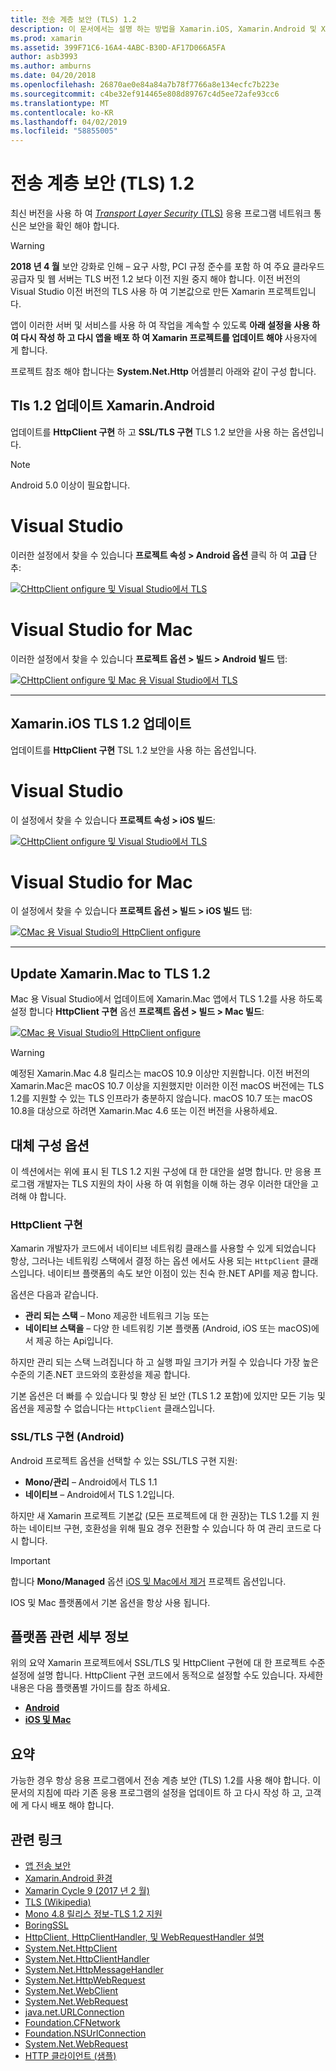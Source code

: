 ```yaml
---
title: 전송 계층 보안 (TLS) 1.2
description: 이 문서에서는 설명 하는 방법을 Xamarin.iOS, Xamarin.Android 및 Xamarin.Mac 프로젝트에 대 한 TLS 1.2를 사용 하도록 설정 하려면. Mac 용 Visual Studio 2019 및 Visual Studio에서 그렇게 하는 방법을 보여 줍니다.
ms.prod: xamarin
ms.assetid: 399F71C6-16A4-4ABC-B30D-AF17D066A5FA
author: asb3993
ms.author: amburns
ms.date: 04/20/2018
ms.openlocfilehash: 26870ae0e84a84a7b78f7766a8e134ecfc7b223e
ms.sourcegitcommit: c4be32ef914465e808d89767c4d5ee72afe93cc6
ms.translationtype: MT
ms.contentlocale: ko-KR
ms.lasthandoff: 04/02/2019
ms.locfileid: "58855005"
---
```

# <a name="transport-layer-security-tls-12"></a>전송 계층 보안 (TLS) 1.2

최신 버전을 사용 하 여 [ _Transport Layer Security_ (TLS)](https://en.wikipedia.org/wiki/Transport_Layer_Security) 응용 프로그램 네트워크 통신은 보안을 확인 해야 합니다.

> [!WARNING]
> **2018 년 4 월** 보안 강화로 인해 – 요구 사항, PCI 규정 준수를 포함 하 여 주요 클라우드 공급자 및 웹 서버는 TLS 버전 1.2 보다 이전 지원 중지 해야 합니다.  이전 버전의 Visual Studio 이전 버전의 TLS 사용 하 여 기본값으로 만든 Xamarin 프로젝트입니다.
>
> 앱이 이러한 서버 및 서비스를 사용 하 여 작업을 계속할 수 있도록 **아래 설정을 사용 하 여 다시 작성 하 고 다시 앱을 배포 하 여 Xamarin 프로젝트를 업데이트 해야** 사용자에 게 합니다.

프로젝트 참조 해야 합니다는 **System.Net.Http** 어셈블리 아래와 같이 구성 합니다.

## <a name="update-xamarinandroid-to-tls-12"></a>Tls 1.2 업데이트 Xamarin.Android

업데이트를 **HttpClient 구현** 하 고 **SSL/TLS 구현** TLS 1.2 보안을 사용 하는 옵션입니다.

> [!NOTE]
> Android 5.0 이상이 필요합니다.

# [<a name="visual-studio"></a>Visual Studio](#tab/windows)

이러한 설정에서 찾을 수 있습니다 **프로젝트 속성 > Android 옵션** 클릭 하 여 **고급** 단추:

[![CHttpClient onfigure 및 Visual Studio에서 TLS](transport-layer-security-images/android-win-sml.png)](transport-layer-security-images/android-win.png#lightbox)

# [<a name="visual-studio-for-mac"></a>Visual Studio for Mac](#tab/macos)

이러한 설정에서 찾을 수 있습니다 **프로젝트 옵션 > 빌드 > Android 빌드** 탭:

[![CHttpClient onfigure 및 Mac 용 Visual Studio에서 TLS](transport-layer-security-images/android-mac-sml.png)](transport-layer-security-images/android-mac.png#lightbox)

-----

## <a name="update-xamarinios-to-tls-12"></a>Xamarin.iOS TLS 1.2 업데이트

업데이트를 **HttpClient 구현** TSL 1.2 보안을 사용 하는 옵션입니다.

# [<a name="visual-studio"></a>Visual Studio](#tab/windows)

이 설정에서 찾을 수 있습니다 **프로젝트 속성 > iOS 빌드**:

[![CHttpClient onfigure 및 Visual Studio에서 TLS](transport-layer-security-images/ios-win-sml.png)](transport-layer-security-images/ios-win.png#lightbox)

# [<a name="visual-studio-for-mac"></a>Visual Studio for Mac](#tab/macos)

이 설정에서 찾을 수 있습니다 **프로젝트 옵션 > 빌드 > iOS 빌드** 탭:

[![CMac 용 Visual Studio의 HttpClient onfigure](transport-layer-security-images/ios-mac-sml.png)](transport-layer-security-images/ios-mac.png#lightbox)

-----

## <a name="update-xamarinmac-to-tls-12"></a>Update Xamarin.Mac to TLS 1.2

Mac 용 Visual Studio에서 업데이트에 Xamarin.Mac 앱에서 TLS 1.2를 사용 하도록 설정 합니다 **HttpClient 구현** 옵션 **프로젝트 옵션 > 빌드 > Mac 빌드**:

[![CMac 용 Visual Studio의 HttpClient onfigure](transport-layer-security-images/macos-mac-sml.png)](transport-layer-security-images/macos-mac.png#lightbox)

> [!WARNING]
> 예정된 Xamarin.Mac 4.8 릴리스는 macOS 10.9 이상만 지원합니다.
> 이전 버전의 Xamarin.Mac은 macOS 10.7 이상을 지원했지만 이러한 이전 macOS 버전에는 TLS 1.2를 지원할 수 있는 TLS 인프라가 충분하지 않습니다. macOS 10.7 또는 macOS 10.8을 대상으로 하려면 Xamarin.Mac 4.6 또는 이전 버전을 사용하세요.

## <a name="alternative-configuration-options"></a>대체 구성 옵션

이 섹션에서는 위에 표시 된 TLS 1.2 지원 구성에 대 한 대안을 설명 합니다.
만 응용 프로그램 개발자는 TLS 지원의 차이 사용 하 여 위험을 이해 하는 경우 이러한 대안을 고려해 야 합니다.

### <a name="httpclient-implementation"></a>HttpClient 구현

Xamarin 개발자가 코드에서 네이티브 네트워킹 클래스를 사용할 수 있게 되었습니다 항상, 그러나는 네트워킹 스택에서 결정 하는 옵션 에서도 사용 되는 `HttpClient` 클래스입니다. 네이티브 플랫폼의 속도 보안 이점이 있는 친숙 한.NET API를 제공 합니다.

옵션은 다음과 같습니다.

- **관리 되는 스택** – Mono 제공한 네트워크 기능 또는
- **네이티브 스택을** – 다양 한 네트워킹 기본 플랫폼 (Android, iOS 또는 macOS)에서 제공 하는 Api입니다.

하지만 관리 되는 스택 느려집니다 하 고 실행 파일 크기가 커질 수 있습니다 가장 높은 수준의 기존.NET 코드와의 호환성을 제공 합니다.

기본 옵션은 더 빠를 수 있습니다 및 향상 된 보안 (TLS 1.2 포함)에 있지만 모든 기능 및 옵션을 제공할 수 없습니다는 `HttpClient` 클래스입니다.

### <a name="ssltls-implementation-android"></a>SSL/TLS 구현 (Android)

Android 프로젝트 옵션을 선택할 수 있는 SSL/TLS 구현 지원:

- **Mono/관리** – Android에서 TLS 1.1
- **네이티브** – Android에서 TLS 1.2입니다.

하지만 새 Xamarin 프로젝트 기본값 (모든 프로젝트에 대 한 권장)는 TLS 1.2를 지 원하는 네이티브 구현, 호환성을 위해 필요 경우 전환할 수 있습니다 하 여 관리 코드로 다시 합니다.

> [!IMPORTANT]
> 합니다 **Mono/Managed** 옵션 [iOS 및 Mac에서 제거](https://developer.xamarin.com/releases/ios/xamarin.ios_10/xamarin.ios_10.8/) 프로젝트 옵션입니다.
>
> IOS 및 Mac 플랫폼에서 기본 옵션을 항상 사용 됩니다.

## <a name="platform-specific-details"></a>플랫폼 관련 세부 정보

위의 요약 Xamarin 프로젝트에서 SSL/TLS 및 HttpClient 구현에 대 한 프로젝트 수준 설정에 설명 합니다. HttpClient 구현 코드에서 동적으로 설정할 수도 있습니다. 자세한 내용은 다음 플랫폼별 가이드를 참조 하세요.

- [**Android**](~/android/app-fundamentals/http-stack.md)
- [**iOS 및 Mac**](~/cross-platform/macios/http-stack.md)

## <a name="summary"></a>요약

가능한 경우 항상 응용 프로그램에서 전송 계층 보안 (TLS) 1.2를 사용 해야 합니다.
이 문서의 지침에 따라 기존 응용 프로그램의 설정을 업데이트 하 고 다시 작성 하 고, 고객에 게 다시 배포 해야 합니다.

## <a name="related-links"></a>관련 링크

- [앱 전송 보안](~/ios/app-fundamentals/ats.md)
- [Xamarin.Android 환경](~/android/deploy-test/environment.md)
- [Xamarin Cycle 9 (2017 년 2 월)](https://releases.xamarin.com/stable-release-cycle-9/)
- [TLS (Wikipedia)](https://en.wikipedia.org/wiki/Transport_Layer_Security)
- [Mono 4.8 릴리스 정보-TLS 1.2 지원](https://www.mono-project.com/docs/about-mono/releases/4.8.0/#tls-12-support)
- [BoringSSL](https://boringssl.googlesource.com/boringssl/)
- [HttpClient, HttpClientHandler, 및 WebRequestHandler 설명](https://blogs.msdn.microsoft.com/henrikn/2012/08/07/httpclient-httpclienthandler-and-webrequesthandler-explained/)
- [System.Net.HttpClient](https://msdn.microsoft.com/library/system.net.http.httpclient(v=vs.118).aspx)
- [System.Net.HttpClientHandler](https://msdn.microsoft.com/library/system.net.http.httpclienthandler(v=vs.118).aspx)
- [System.Net.HttpMessageHandler](https://msdn.microsoft.com/library/system.net.http.httpmessagehandler(v=vs.118).aspx)
- [System.Net.HttpWebRequest](https://msdn.microsoft.com/library/system.net.httpwebrequest(v=vs.110).aspx)
- [System.Net.WebClient](https://msdn.microsoft.com/library/system.net.webclient(v=vs.110).aspx)
- [System.Net.WebRequest](https://msdn.microsoft.com/library/system.net.webrequest(v=vs.110).aspx)
- [java.net.URLConnection](https://developer.android.com/reference/java/net/URLConnection.html)
- [Foundation.CFNetwork](xref:CoreFoundation.CFNetwork)
- [Foundation.NSUrlConnection](xref:Foundation.NSUrlConnection)
- [System.Net.WebRequest](https://msdn.microsoft.com/library/system.net.webrequest(v=vs.110).aspx)
- [HTTP 클라이언트 (샘플)](https://developer.xamarin.com/samples/monotouch/HttpClient/)
